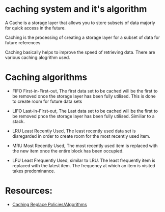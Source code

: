 # caching system and it's algorithm
A Cache is a storage layer that allows you to store subsets of data
majorly for quick access in the future.

Caching is the processing of creating a storage layer for a subset of
data for future references

Caching basically helps to improve the speed of retrieving data.
There are various caching alogrithm used.

# Caching algorithms
- FIFO
    First-in-First-out, The first data set to be cached will be the first to be removed once
    the storage layer has been fully utilised. This is done to create room for future data sets

- LIFO
    Last-in-First-out, The Last data set to be cached will be the first to be removed pnce the
    storage layer has been fully utilised. Similiar to a stack.

- LRU
    Least Recently Used, The least recently used data set is disregarded in order to create room
    for the most recently used item.

- MRU
    Most Recently Used, The most recently used item is replaced with the new item once the entire block
    has been occupied.

- LFU
    Least Frequently Used, similar to LRU. The least frequently item is replaced with the latest item.
    The frequency at which an item is visited takes predominance.

# Resources:
- [Caching Replace Policies/Algorithms](https://en.wikipedia.org/wiki/Cache_replacement_policies#First_In_First_Out_%28FIFO%29)
